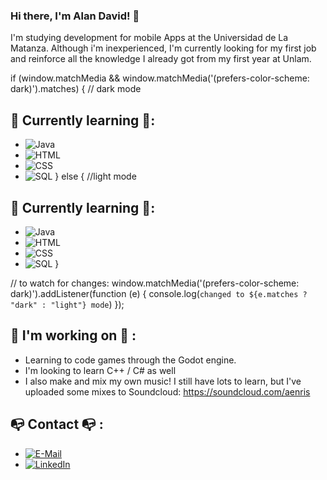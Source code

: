 ### Hi there, I'm Alan David! 👋

I'm studying development for mobile Apps at the Universidad de La Matanza. Although i'm inexperienced, I'm currently looking for my first job and reinforce all the knowledge I already got from my first year at Unlam.



if (window.matchMedia && window.matchMedia('(prefers-color-scheme: dark)').matches) {
    // dark mode
   ## :palm_tree: Currently learning :palm_tree::
- ![Java](https://img.shields.io/badge/Java-f89820?style=for-the-badge&logo=java&logoColor=white&labelColor=101010 )
- ![HTML](https://img.shields.io/badge/HTML5-e34c26?style=for-the-badge&logo=html5&logoColor=white&labelColor=101010 )
- ![CSS](https://img.shields.io/badge/CSS3-264de4?style=for-the-badge&logo=css3&logoColor=white&labelColor=101010 )
- ![SQL](https://img.shields.io/badge/MySQL-00758F?style=for-the-badge&logo=mysql&logoColor=white&labelColor=101010 )
} else {
//light mode
## :palm_tree: Currently learning :palm_tree::
- ![Java](https://img.shields.io/badge/Java-f89820?style=for-the-badge&logo=java&logoColor=black&labelColor=FFFFFF )
- ![HTML](https://img.shields.io/badge/HTML5-e34c26?style=for-the-badge&logo=html5&logoColor=black&labelColor=FFFFFF )
- ![CSS](https://img.shields.io/badge/CSS3-264de4?style=for-the-badge&logo=css3&logoColor=black&labelColor=FFFFFF )
- ![SQL](https://img.shields.io/badge/MySQL-00758F?style=for-the-badge&logo=mysql&logoColor=black&labelColor=FFFFFF )
}

// to watch for changes:
window.matchMedia('(prefers-color-scheme: dark)').addListener(function (e) {
  console.log(`changed to ${e.matches ? "dark" : "light"} mode`)
});

## :dragon_face: I'm working on :dragon_face: :
- Learning to code games through the Godot engine.
- I'm looking to learn C++ / C# as well
- I also make and mix my own music! I still have lots to learn, but I've uploaded some mixes to Soundcloud: https://soundcloud.com/aenris

## :mailbox_with_no_mail: Contact :mailbox_with_no_mail: :
- [![E-Mail](https://img.shields.io/badge/Gmail-alandavid223@gmail.com-3DDC84?style=for-the-badge&logo=gmail&logoColor=red&labelColor=ffffff )](mailto:alandavid223@gmail.com)
- [![LinkedIn](https://img.shields.io/badge/LinkedIn-Alan_David-0077B5?style=for-the-badge&logo=linkedin&logoColor=blue&labelColor=ffffff )](https://www.linkedin.com/in/alan-david-valdez-77966813a/)



<!--
**alan-david-223/alan-david-223** is a ✨ _special_ ✨ repository because its `README.md` (this file) appears on your GitHub profile.

-->
